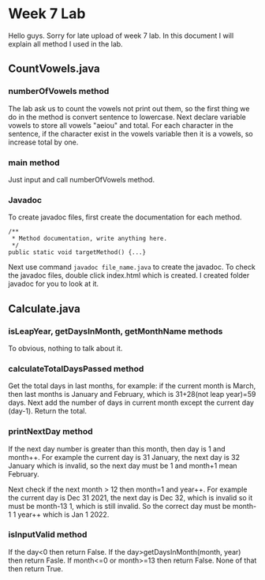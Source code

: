 # Week 7 Lab
Hello guys. Sorry for late upload of week 7 lab. In this document I will explain all method I used in the lab.

## CountVowels.java
### __numberOfVowels method__
The lab ask us to count the vowels not print out them, so the first thing we do in the method is convert sentence to lowercase. Next declare variable vowels to store all vowels "aeiou" and total. For each character in the sentence, if the character exist in the vowels variable then it is a vowels, so increase total by one.

### __main method__
Just input and call numberOfVowels method.

### __Javadoc__
To create javadoc files, first create the documentation for each method.
```
/**
 * Method documentation, write anything here.
 */
public static void targetMethod() {...}
```
Next use command ```javadoc file_name.java``` to create the javadoc. To check the javadoc files, double click index.html which is created. I created folder javadoc for you to look at it.


## Calculate.java
### __isLeapYear, getDaysInMonth, getMonthName methods__
To obvious, nothing to talk about it.

### __calculateTotalDaysPassed method__
Get the total days in last months, for example: if the current month is March, then last months is January and February, which is 31+28(not leap year)=59 days. Next add the number of days in current month except the current day (day-1). Return the total.

### __printNextDay method__
If the next day number is greater than this month, then day is 1 and month++. For example the current day is 31 January, the next day is 32 January which is invalid, so the next day must be 1 and month+1 mean February. 

Next check if the next month > 12 then month=1 and year++. For example the current day is Dec 31 2021, the next day is Dec 32, which is invalid so it must be month-13 1, which is still invalid. So the correct day must be month-1 1 year++ which is Jan 1 2022.

### __isInputValid method__
If the day<0 then return False. If the day>getDaysInMonth(month, year) then return Fasle. If month<=0 or month>=13 then return False. None of that then return True.